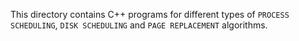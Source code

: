 This directory contains C++ programs for different types of `PROCESS SCHEDULING`, `DISK SCHEDULING`  and  `PAGE REPLACEMENT` algorithms.
